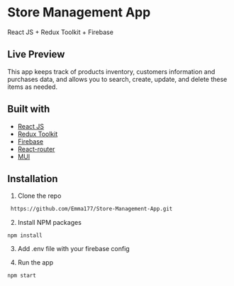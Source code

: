 
# Store Management App 

 React JS + Redux Toolkit + Firebase






## Live Preview

This app keeps track of products inventory, customers information and purchases data, 
and allows you to search, create, update, and delete these items as needed.

## Built with
- [React JS](https://react.dev/) 
- [Redux Toolkit](https://redux-toolkit.js.org/)
- [Firebase](https://firebase.google.com/) 
- [React-router](https://reactrouter.com/en/main)
- [MUI](https://mui.com/)



## Installation

1. Clone the repo

```bash
 https://github.com/Emma177/Store-Management-App.git
```

2. Install NPM packages
```
npm install
```
3. Add .env file with your firebase config

4. Run the app
```
npm start
```
